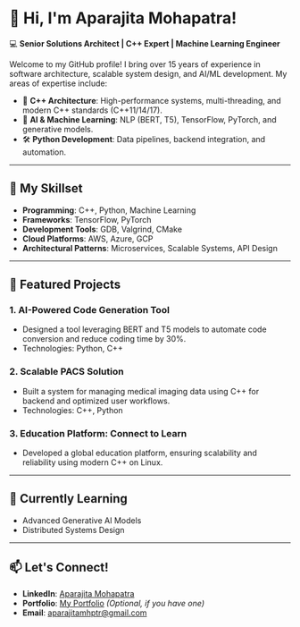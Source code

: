 # 👋 Hi, I'm Aparajita Mohapatra!

💻 **Senior Solutions Architect | C++ Expert | Machine Learning Engineer**

Welcome to my GitHub profile! I bring over 15 years of experience in software architecture, scalable system design, and AI/ML development. My areas of expertise include:

- 🚀 **C++ Architecture**: High-performance systems, multi-threading, and modern C++ standards (C++11/14/17).
- 🤖 **AI & Machine Learning**: NLP (BERT, T5), TensorFlow, PyTorch, and generative models.
- 🛠️ **Python Development**: Data pipelines, backend integration, and automation.

---

## 🔧 My Skillset
- **Programming**: C++, Python, Machine Learning  
- **Frameworks**: TensorFlow, PyTorch  
- **Development Tools**: GDB, Valgrind, CMake  
- **Cloud Platforms**: AWS, Azure, GCP  
- **Architectural Patterns**: Microservices, Scalable Systems, API Design

---

## 📂 Featured Projects
### 1. **AI-Powered Code Generation Tool**
- Designed a tool leveraging BERT and T5 models to automate code conversion and reduce coding time by 30%.
- Technologies: Python, C++

### 2. **Scalable PACS Solution**
- Built a system for managing medical imaging data using C++ for backend and optimized user workflows.
- Technologies: C++, Python

### 3. **Education Platform: Connect to Learn**
- Developed a global education platform, ensuring scalability and reliability using modern C++ on Linux.

---

## 🌱 Currently Learning
- Advanced Generative AI Models  
- Distributed Systems Design

---

## 📫 Let's Connect!
- **LinkedIn**: [Aparajita Mohapatra](https://www.linkedin.com/in/aparajita-mohapatra-07064a22)  
- **Portfolio**: [My Portfolio](#) _(Optional, if you have one)_  
- **Email**: aparajitamhptr@gmail.com  
